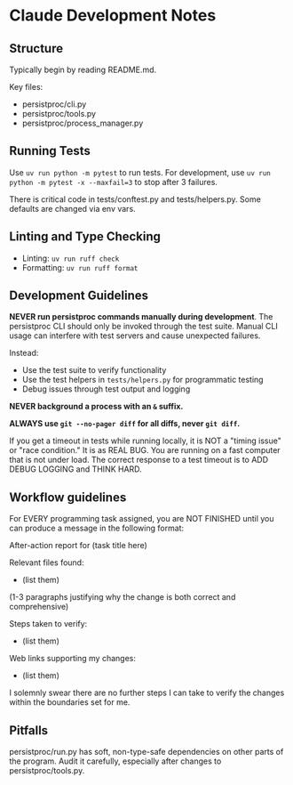 # Claude Development Notes

## Structure

Typically begin by reading README.md.

Key files:
- persistproc/cli.py
- persistproc/tools.py
- persistproc/process_manager.py

## Running Tests

Use `uv run python -m pytest` to run tests. For development, use `uv run python -m pytest -x --maxfail=3` to stop after 3 failures.

There is critical code in tests/conftest.py and tests/helpers.py. Some defaults are changed via env vars.

## Linting and Type Checking

- Linting: `uv run ruff check`
- Formatting: `uv run ruff format`

## Development Guidelines

**NEVER run persistproc commands manually during development**. The persistproc CLI should only be invoked through the test suite. Manual CLI usage can interfere with test servers and cause unexpected failures.

Instead:
- Use the test suite to verify functionality
- Use the test helpers in `tests/helpers.py` for programmatic testing
- Debug issues through test output and logging

**NEVER background a process with an `&` suffix.**

**ALWAYS use `git --no-pager diff` for all diffs, never `git diff`.**

If you get a timeout in tests while running locally, it is NOT a "timing issue" or "race condition." It is as REAL BUG. You are running on a fast computer that is not under load. The correct response to a test timeout is to ADD DEBUG LOGGING and THINK HARD.

## Workflow guidelines

For EVERY programming task assigned, you are NOT FINISHED until you can produce a message in the following format:

<ReportFormat>
After-action report for (task title here)

Relevant files found:
- (list them)

(1-3 paragraphs justifying why the change is both correct and comprehensive)

Steps taken to verify:
- (list them)

Web links supporting my changes:
- (list them)

I solemnly swear there are no further steps I can take to verify the changes within the boundaries set for me.
</ReportFormat>

## Pitfalls

persistproc/run.py has soft, non-type-safe dependencies on other parts of the program. Audit it carefully, especially after changes to persistproc/tools.py.